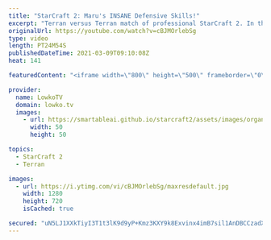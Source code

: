 ```yaml
---
title: "StarCraft 2: Maru's INSANE Defensive Skills!"
excerpt: "Terran versus Terran match of professional StarCraft 2. In this match Maru falls behind early on after HeRoMaRinE opens up with a great timing attack.  Support my work on Patreon: http://www.patreon.com/lowkotv Become a YouTube member: https://lowko.tv/join  My second channel: http://lowko.tv/morelowko"
originalUrl: https://youtube.com/watch?v=cBJMOrlebSg
type: video
length: PT24M54S
publishedDateTime: 2021-03-09T09:10:08Z
heat: 141

featuredContent: "<iframe width=\"800\" height=\"500\" frameborder=\"0\" src=\"https://www.youtube.com/embed/cBJMOrlebSg\" allow=\"accelerometer; autoplay; encrypted-media; gyroscope; picture-in-picture\" allowfullscreen></iframe>"

provider:
  name: LowkoTV
  domain: lowko.tv
  images:
    - url: https://smartableai.github.io/starcraft2/assets/images/organizations/lowko.tv-50x50.jpg
      width: 50
      height: 50

topics:
  - StarCraft 2
  - Terran

images:
  - url: https://i.ytimg.com/vi/cBJMOrlebSg/maxresdefault.jpg
    width: 1280
    height: 720
    isCached: true

secured: "uN5LJ1XXkTiyI3T1t3lK9d9yP+Kmz3KXY9k8Exvinx4imB7sil1AnDBCCzadXFrE6RFYftwCCAUB7QJDM5ATjqJ3buhn9i/0uuNFLxEWoFo8SragiI73FTA8puoU74szP31cqmDrckHTlt0SFMG6IiBWGBAWrgxlv0FFTBO0bwXNjLLttxROXonWO2OgPQO3zOnB1dAovgR6yYvjUwhTmsTCdZDmwD13glZLqW3SgekQdl95+dF0YbLmIzIWIkFgRU+qqupb9XxvpqF3G32SNAovfSjNG0wyu+x6i0ahSzAx91u7dXprEf/cWF3Xh9RjHQ63kx3B/3VKOWc8rZVeJKlLoqB1ULKHRUV9KqKujtlU60lssKi9YjWhlD2KmQPJ783lcxfLNOIDkoeGxZ0fBBfQel3QsUb1HwsIv+jbdpU=;HO5/1Ov94+mFHGpVJu7uaQ=="
---
```


